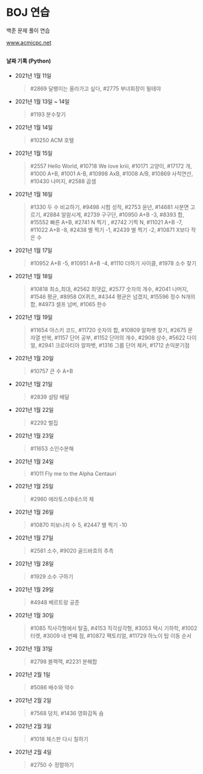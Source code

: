 # BOJ 연습


백준 문제 풀이 연습

www.acmicpc.net

##
#### 날짜 기록 (Python)
- 2021년 1월 11일
    >\#2869 달팽이는 올라가고 싶다, #2775 부녀회장이 될테야

- 2021년 1월 13일 ~ 14일
    >\#1193 분수찾기

- 2021년 1월 14일
    >\#10250 ACM 호텔

- 2021년 1월 15일
    >\#2557 Hello World, #10718 We love kriii, #10171 고양이, #17172 개, #1000 A+B, #1001 A-B, #10998 AxB, #1008 A/B, #10869 사칙연산, #10430 나머지, #2588 곱셈

- 2021년 1월 16일
    >\#1330 두 수 비교하기, #9498 시험 성적, #2753 윤년, #14681 사분면 고르기, #2884 알람시계, #2739 구구단, #10950 A+B -3, #8393 합, #15552 빠른 A+B, #2741 N 찍기 , #2742 기찍 N, #11021 A+B -7, #11022 A+B -8, #2438 별 찍기 -1, #2439 별 찍기 -2, #10871 X보다 작은 수

- 2021년 1월 17일
    >\#10952 A+B -5, #10951 A+B -4, #1110 더하기 사이클, #1978 소수 찾기

- 2021년 1월 18일
    >\#10818 최소,최대, #2562 최댓값, #2577 숫자의 개수, #2041 나머지, #1546 평균, #8958 OX퀴즈, #4344 평균은 넘겠지, #15596 정수 N개의 합, #4973 셀프 넘버, #1065 한수    

- 2021년 1월 19일
    >\#11654 아스키 코드, #11720 숫자의 합, #10809 알파벳 찾기, #2675 문자열 반복, #1157 단어 공부, #1152 단어의 개수, #2908 상수, #5622 다이얼, #2941 크로아티아 알파벳, #1316 그룹 단어 체커, #1712 손익분기점    

- 2021년 1월 20일 
    >\#10757 큰 수 A+B

- 2021년 1월 21일 
    >\#2839 설탕 배달

- 2021년 1월 22일
    >\#2292 벌집

- 2021년 1월 23일
    >\#11653 소인수분해

- 2021년 1월 24일
    >\#1011 Fly me to the Alpha Centauri

- 2021년 1월 25일
    >\#2960 에라토스테네스의 체

- 2021년 1월 26일
    >\#10870 피보나치 수 5, #2447 별 찍기 -10
                 
- 2021년 1월 27일
    >\#2581 소수, #9020 골드바흐의 추측
  
- 2021년 1월 28일
    >\#1929 소수 구하기

- 2021년 1월 29일
    >\#4948 베르트랑 공준

- 2021년 1월 30일
    >\#1085 직사각형에서 탈출, #4153 직각삼각형, #3053 택시 기하학, #1002 터렛, #3009 네 번째 점, #10872 팩토리얼, #11729 하노이 탑 이동 순서
  
- 2021년 1월 31일
    >\#2798 블랙잭, #2231 분해합  

- 2021년 2월 1일
    >\#5086 배수와 약수

- 2021년 2월 2일
    >\#7568 덩치, #1436 영화감독 숌

- 2021년 2월 3일
    >\#1018 체스판 다시 칠하기

- 2021년 2월 4일
    >\#2750 수 정렬하기